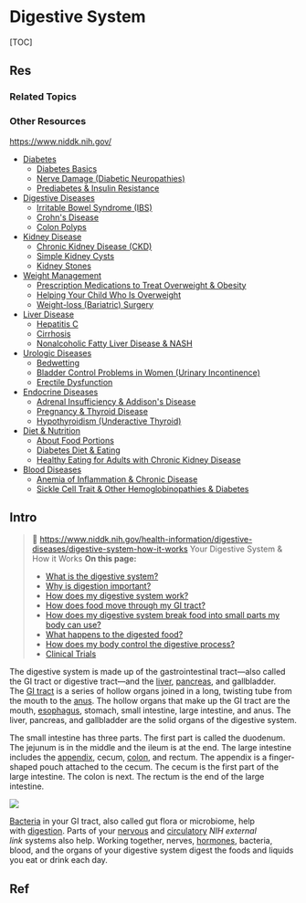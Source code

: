 # Digestive System

[TOC]



## Res
### Related Topics


### Other Resources
https://www.niddk.nih.gov/
- [Diabetes](https://www.niddk.nih.gov/health-information/diabetes)
	- [Diabetes Basics](https://www.niddk.nih.gov/health-information/diabetes/overview)
	- [Nerve Damage (Diabetic Neuropathies)](https://www.niddk.nih.gov/health-information/diabetes/overview/preventing-problems/nerve-damage-diabetic-neuropathies)
	- [Prediabetes & Insulin Resistance](https://www.niddk.nih.gov/health-information/diabetes/overview/what-is-diabetes/prediabetes-insulin-resistance)
- [Digestive Diseases](https://www.niddk.nih.gov/health-information/digestive-diseases)
	- [Irritable Bowel Syndrome (IBS)](https://www.niddk.nih.gov/health-information/digestive-diseases/irritable-bowel-syndrome)
	- [Crohn's Disease](https://www.niddk.nih.gov/health-information/digestive-diseases/crohns-disease)
	- [Colon Polyps](https://www.niddk.nih.gov/health-information/digestive-diseases/colon-polyps)
- [Kidney Disease](https://www.niddk.nih.gov/health-information/kidney-disease)
	- [Chronic Kidney Disease (CKD)](https://www.niddk.nih.gov/health-information/kidney-disease/chronic-kidney-disease-ckd)
	- [Simple Kidney Cysts](https://www.niddk.nih.gov/health-information/kidney-disease/simple-kidney-cysts)
	- [Kidney Stones](https://www.niddk.nih.gov/health-information/urologic-diseases/kidney-stones)
- [Weight Management](https://www.niddk.nih.gov/health-information/weight-management)
	- [Prescription Medications to Treat Overweight & Obesity](https://www.niddk.nih.gov/health-information/weight-management/prescription-medications-treat-overweight-obesity)
	- [Helping Your Child Who Is Overweight](https://www.niddk.nih.gov/health-information/weight-management/helping-your-child-who-is-overweight)
	- [Weight-loss (Bariatric) Surgery](https://www.niddk.nih.gov/health-information/weight-management/bariatric-surgery)
- [Liver Disease](https://www.niddk.nih.gov/health-information/liver-disease)
	- [Hepatitis C](https://www.niddk.nih.gov/health-information/liver-disease/viral-hepatitis/hepatitis-c)
	- [Cirrhosis](https://www.niddk.nih.gov/health-information/liver-disease/cirrhosis)
	- [Nonalcoholic Fatty Liver Disease & NASH](https://www.niddk.nih.gov/health-information/liver-disease/nafld-nash)
- [Urologic Diseases](https://www.niddk.nih.gov/health-information/urologic-diseases)
	- [Bedwetting](https://www.niddk.nih.gov/health-information/urologic-diseases/bladder-control-problems-bedwetting-children)
	- [Bladder Control Problems in Women (Urinary Incontinence)](https://www.niddk.nih.gov/health-information/urologic-diseases/bladder-control-problems)
	- [Erectile Dysfunction](https://www.niddk.nih.gov/health-information/urologic-diseases/erectile-dysfunction)
- [Endocrine Diseases](https://www.niddk.nih.gov/health-information/endocrine-diseases)
	- [Adrenal Insufficiency & Addison's Disease](https://www.niddk.nih.gov/health-information/endocrine-diseases/adrenal-insufficiency-addisons-disease)
	- [Pregnancy & Thyroid Disease](https://www.niddk.nih.gov/health-information/endocrine-diseases/pregnancy-thyroid-disease)
	- [Hypothyroidism (Underactive Thyroid)](https://www.niddk.nih.gov/health-information/endocrine-diseases/hypothyroidism)
- [Diet & Nutrition](https://www.niddk.nih.gov/health-information/diet-nutrition)
	- [About Food Portions](https://www.niddk.nih.gov/health-information/weight-management/just-enough-food-portions)
	- [Diabetes Diet & Eating](https://www.niddk.nih.gov/health-information/diabetes/overview/healthy-living-with-diabetes)
	- [Healthy Eating for Adults with Chronic Kidney Disease](https://www.niddk.nih.gov/health-information/kidney-disease/chronic-kidney-disease-ckd/healthy-eating-adults-chronic-kidney-disease)
- [Blood Diseases](https://www.niddk.nih.gov/health-information/blood-diseases)
	- [Anemia of Inflammation & Chronic Disease](https://www.niddk.nih.gov/health-information/blood-diseases/anemia-inflammation-chronic-disease)
	- [Sickle Cell Trait & Other Hemoglobinopathies & Diabetes](https://www.niddk.nih.gov/health-information/professionals/clinical-tools-patient-management/diabetes/sickle-cell-trait-hemoglobinopathies-diabetes)



## Intro
> 🔗 https://www.niddk.nih.gov/health-information/digestive-diseases/digestive-system-how-it-works
> Your Digestive System & How it Works
> **On this page:**
> - [What is the digestive system?](https://www.niddk.nih.gov/health-information/digestive-diseases/digestive-system-how-it-works#whatis)
> - [Why is digestion important?](https://www.niddk.nih.gov/health-information/digestive-diseases/digestive-system-how-it-works#whyis)
> - [How does my digestive system work?](https://www.niddk.nih.gov/health-information/digestive-diseases/digestive-system-how-it-works#howdoes)
> - [How does food move through my GI tract?](https://www.niddk.nih.gov/health-information/digestive-diseases/digestive-system-how-it-works#food)
> - [How does my digestive system break food into small parts my body can use?](https://www.niddk.nih.gov/health-information/digestive-diseases/digestive-system-how-it-works#breakfood)
> - [What happens to the digested food?](https://www.niddk.nih.gov/health-information/digestive-diseases/digestive-system-how-it-works#whathappens)
> - [How does my body control the digestive process?](https://www.niddk.nih.gov/health-information/digestive-diseases/digestive-system-how-it-works#bodycontrol)
> - [Clinical Trials](https://www.niddk.nih.gov/health-information/digestive-diseases/digestive-system-how-it-works#clinicaltrials)

The digestive system is made up of the gastrointestinal tract—also called the GI tract or digestive tract—and the [liver](https://www.niddk.nih.gov/Dictionary/L/liver), [pancreas](https://www.niddk.nih.gov/Dictionary/P/pancreas), and gallbladder. The [GI tract](https://www.niddk.nih.gov/Dictionary/G/gastrointestinal-tract) is a series of hollow organs joined in a long, twisting tube from the mouth to the [anus](https://www.niddk.nih.gov/Dictionary/A/anus). The hollow organs that make up the GI tract are the mouth, [esophagus](https://www.niddk.nih.gov/Dictionary/E/esophagus), stomach, small intestine, large intestine, and anus. The liver, pancreas, and gallbladder are the solid organs of the digestive system.

The small intestine has three parts. The first part is called the duodenum. The jejunum is in the middle and the ileum is at the end. The large intestine includes the [appendix](https://www.niddk.nih.gov/Dictionary/A/appendix), cecum, [colon](https://www.niddk.nih.gov/Dictionary/C/colon), and rectum. The appendix is a finger-shaped pouch attached to the cecum. The cecum is the first part of the large intestine. The colon is next. The rectum is the end of the large intestine.

![](../../../../../../../Assets/Pics/Pasted%20image%2020250707193759.png)

[Bacteria](https://www.niddk.nih.gov/Dictionary/B/bacteria) in your GI tract, also called gut flora or microbiome, help with [digestion](https://www.niddk.nih.gov/Dictionary/D/digestion). Parts of your [nervous](https://www.niddk.nih.gov/Dictionary/N/nervous-system) and [circulatory](https://www.nhlbi.nih.gov/health-topics/how-heart-works) _NIH external link_ systems also help. Working together, nerves, [hormones](https://www.niddk.nih.gov/Dictionary/H/hormone), bacteria, blood, and the organs of your digestive system digest the foods and liquids you eat or drink each day.



## Ref
